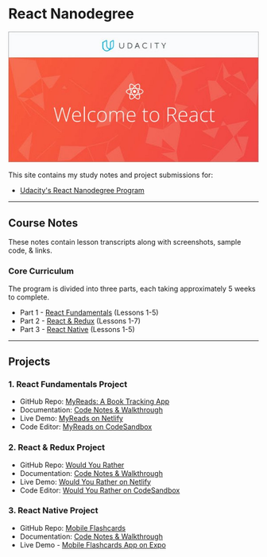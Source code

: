 <!-- markdownlint-disable MD022 MD024 MD032 -->
# React Nanodegree

[![udacity-react](assets/images/udacity-react-small.jpg)](assets/images/udacity-react.jpg)

This site contains my study notes and project submissions for:
- [Udacity's React Nanodegree Program](https://www.udacity.com/course/react-nanodegree--nd019)

---

## Course Notes
These notes contain lesson transcripts along with screenshots, sample code, & links.

### Core Curriculum
The program is divided into three parts, each taking approximately 5 weeks to complete.

- Part 1 - [React Fundamentals](course-notes/react-fundamentals.html) (Lessons 1-5)
- Part 2 - [React & Redux](course-notes/react-redux.md) (Lessons 1-7)
- Part 3 - [React Native](course-notes/react-native.md) (Lessons 1-5)

---

## Projects

### 1. React Fundamentals Project
- GitHub Repo: [MyReads: A Book Tracking App](https://github.com/james-priest/reactnd-project-myreads)
- Documentation: [Code Notes & Walkthrough](https://james-priest.github.io/reactnd-project-myreads/)
- Live Demo: [MyReads on Netlify](https://reactnd-myreads.netlify.com/)
- Code Editor: [MyReads on CodeSandbox](https://codesandbox.io/s/github/james-priest/reactnd-project-myreads)

### 2. React & Redux Project
- GitHub Repo: [Would You Rather](https://github.com/james-priest/reactnd-project-would-you-rather)
- Documentation: [Code Notes & Walkthrough](https://james-priest.github.io/reactnd-project-would-you-rather/)
- Live Demo: [Would You Rather on Netlify](https://reactnd-would-you-rather.netlify.com/)
- Code Editor: [Would You Rather on CodeSandbox](https://codesandbox.io/s/github/james-priest/reactnd-project-would-you-rather)

### 3. React Native Project
- GitHub Repo: [Mobile Flashcards](https://github.com/james-priest/mobile-flashcards)
- Documentation: [Code Notes & Walkthrough](https://james-priest.github.io/mobile-flashcards/)
- Live Demo - [Mobile Flashcards App on Expo](https://expo.io/@james-priest/mobile-flashcards)
